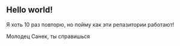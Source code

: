## Hello world!

Я хоть 10 раз повторю, но пойму как эти репазитории работают!

Молодец Санек, ты справишься
